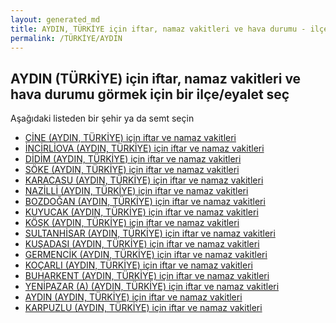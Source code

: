 ```yaml
---
layout: generated_md
title: AYDIN, TÜRKİYE için iftar, namaz vakitleri ve hava durumu - ilçe/eyalet seç
permalink: /TÜRKİYE/AYDIN
---
```


## AYDIN (TÜRKİYE) için iftar, namaz vakitleri ve hava durumu  görmek için bir ilçe/eyalet seç

Aşağıdaki listeden bir şehir ya da semt seçin

* [ÇİNE (AYDIN, TÜRKİYE) için iftar ve namaz vakitleri](/TÜRKİYE/AYDIN/ÇİNE)
* [İNCİRLİOVA (AYDIN, TÜRKİYE) için iftar ve namaz vakitleri](/TÜRKİYE/AYDIN/İNCİRLİOVA)
* [DİDİM (AYDIN, TÜRKİYE) için iftar ve namaz vakitleri](/TÜRKİYE/AYDIN/DİDİM)
* [SÖKE (AYDIN, TÜRKİYE) için iftar ve namaz vakitleri](/TÜRKİYE/AYDIN/SÖKE)
* [KARACASU (AYDIN, TÜRKİYE) için iftar ve namaz vakitleri](/TÜRKİYE/AYDIN/KARACASU)
* [NAZİLLİ (AYDIN, TÜRKİYE) için iftar ve namaz vakitleri](/TÜRKİYE/AYDIN/NAZİLLİ)
* [BOZDOĞAN (AYDIN, TÜRKİYE) için iftar ve namaz vakitleri](/TÜRKİYE/AYDIN/BOZDOĞAN)
* [KUYUCAK (AYDIN, TÜRKİYE) için iftar ve namaz vakitleri](/TÜRKİYE/AYDIN/KUYUCAK)
* [KÖŞK (AYDIN, TÜRKİYE) için iftar ve namaz vakitleri](/TÜRKİYE/AYDIN/KÖŞK)
* [SULTANHİSAR (AYDIN, TÜRKİYE) için iftar ve namaz vakitleri](/TÜRKİYE/AYDIN/SULTANHİSAR)
* [KUŞADASI (AYDIN, TÜRKİYE) için iftar ve namaz vakitleri](/TÜRKİYE/AYDIN/KUŞADASI)
* [GERMENCİK (AYDIN, TÜRKİYE) için iftar ve namaz vakitleri](/TÜRKİYE/AYDIN/GERMENCİK)
* [KOÇARLI (AYDIN, TÜRKİYE) için iftar ve namaz vakitleri](/TÜRKİYE/AYDIN/KOÇARLI)
* [BUHARKENT (AYDIN, TÜRKİYE) için iftar ve namaz vakitleri](/TÜRKİYE/AYDIN/BUHARKENT)
* [YENİPAZAR (A) (AYDIN, TÜRKİYE) için iftar ve namaz vakitleri](/TÜRKİYE/AYDIN/YENİPAZAR (A))
* [AYDIN (AYDIN, TÜRKİYE) için iftar ve namaz vakitleri](/TÜRKİYE/AYDIN/AYDIN)
* [KARPUZLU (AYDIN, TÜRKİYE) için iftar ve namaz vakitleri](/TÜRKİYE/AYDIN/KARPUZLU)
